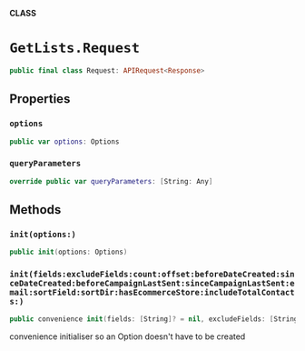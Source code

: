 **CLASS**

# `GetLists.Request`

```swift
public final class Request: APIRequest<Response>
```

## Properties
### `options`

```swift
public var options: Options
```

### `queryParameters`

```swift
override public var queryParameters: [String: Any]
```

## Methods
### `init(options:)`

```swift
public init(options: Options)
```

### `init(fields:excludeFields:count:offset:beforeDateCreated:sinceDateCreated:beforeCampaignLastSent:sinceCampaignLastSent:email:sortField:sortDir:hasEcommerceStore:includeTotalContacts:)`

```swift
public convenience init(fields: [String]? = nil, excludeFields: [String]? = nil, count: Int? = nil, offset: Int? = nil, beforeDateCreated: String? = nil, sinceDateCreated: String? = nil, beforeCampaignLastSent: String? = nil, sinceCampaignLastSent: String? = nil, email: String? = nil, sortField: SortField? = nil, sortDir: SortDir? = nil, hasEcommerceStore: Bool? = nil, includeTotalContacts: Bool? = nil)
```

convenience initialiser so an Option doesn't have to be created
